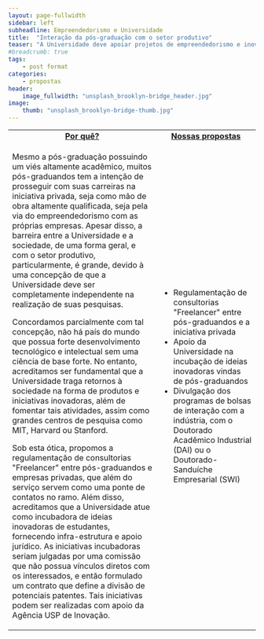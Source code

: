 ```yaml
---
layout: page-fullwidth
sidebar: left
subheadline: Empreendedorismo e Universidade
title:  "Interação da pós-graduação com o setor produtivo"
teaser: "A Universidade deve apoiar projetos de empreendedorismo e inovação dos pós-graduandos"
#breadcrumb: true
tags:
    - post format
categories:
    - propostas
header:
    image_fullwidth: "unsplash_brooklyn-bridge_header.jpg"
image:
    thumb: "unsplash_brooklyn-bridge-thumb.jpg"
---
```

<table style="width: 100%">
    <tr>
        <td><b><u><center>Por quê?</center></u></b></td><td><b><u><center>Nossas propostas</center></u></b></td>
    </tr><tr>
        <td><p>Mesmo a pós-graduação possuindo um viés altamente acadêmico, muitos pós-graduandos tem a intenção de prosseguir com suas carreiras na iniciativa privada, seja como mão de obra altamente qualificada, seja pela via do empreendedorismo com as próprias empresas. Apesar disso, a barreira entre a Universidade e a sociedade, de uma forma geral, e com o setor produtivo, particularmente, é grande, devido à uma concepção de que a Universidade deve ser completamente independente na realização de suas pesquisas.</p>
            <p>Concordamos parcialmente com tal concepção, não há país do mundo que possua forte desenvolvimento tecnológico e intelectual sem uma ciência de base forte. No entanto, acreditamos ser fundamental que a Universidade traga retornos à sociedade na forma de produtos e iniciativas inovadoras, além de fomentar tais atividades, assim como grandes centros de pesquisa como MIT, Harvard ou Stanford.</p>
            <p>Sob esta ótica, propomos a regulamentação de consultorias "Freelancer" entre pós-graduandos e empresas privadas, que além do serviço servem como uma ponte de contatos no ramo. Além disso, acreditamos que a Universidade atue como incubadora de ideias inovadoras de estudantes, fornecendo infra-estrutura e apoio jurídico. As iniciativas incubadoras seriam julgadas por uma comissão que não possua vínculos diretos com os interessados, e então formulado um contrato que define a divisão de potenciais patentes. Tais iniciativas podem ser realizadas com apoio da Agência USP de Inovação.</p>
        </td><td>
            <p><ul>
                <li>Regulamentação de consultorias "Freelancer" entre pós-graduandos e a iniciativa privada</li>
                <li>Apoio da Universidade na incubação de ideias inovadoras vindas de pós-graduandos</li>
                <li>Divulgação dos programas de bolsas de interação com a indústria, com o Doutorado Acadêmico Industrial (DAI) ou o Doutorado-Sanduíche Empresarial (SWI)</li>
            </ul></p>
        </td>
    </tr>
</table>
